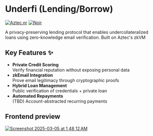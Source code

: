 # Underfi (Lending/Borrow)

[![Aztec.nr](https://img.shields.io/badge/Aztec.nr-v3.0.0-000000)](https://aztec.network)
[![Noir](https://img.shields.io/badge/Noir-0.12.1-7C3AED)](https://noir-lang.org)

A privacy-preserving lending protocol that enables undercollateralized loans using zero-knowledge email verification. Built on Aztec's zkVM 

## Key Features ✨

- **Private Credit Scoring**  
Verify financial reputation without exposing personal data
- **zkEmail Integration**  
Prove email legitimacy through cryptographic proofs
- **Hybrid Loan Management**  
Public verification of credentials + private loan 
- **Automated Repayments**  
(TBD) Account-abstracted recurring payments


## Frontend preview 
[![Screenshot 2025-03-05 at 1 48 12 AM](https://github.com/user-attachments/assets/505b175d-e3b8-466a-a6ce-4b0eced0c4b3)](https://www.youtube.com/watch?v=iZu8Fu0atkA)
